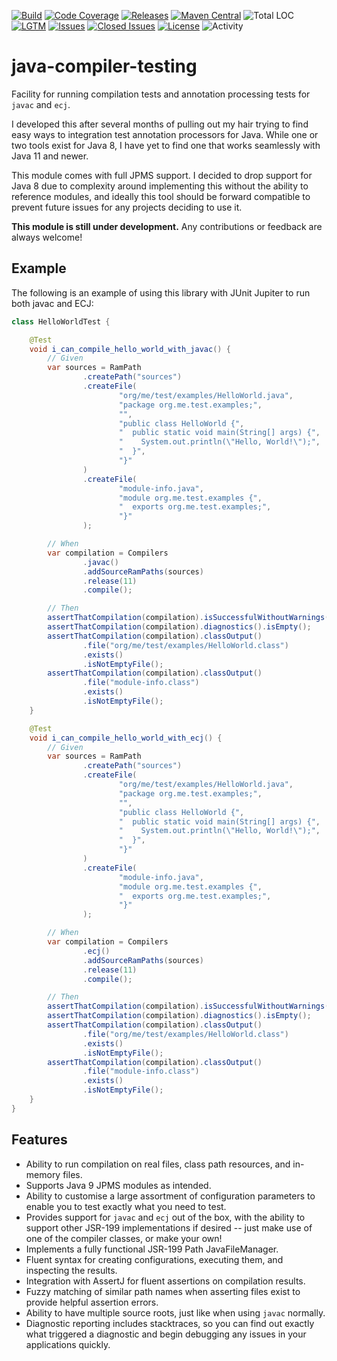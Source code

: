 [![Build](https://github.com/ascopes/java-compiler-testing/actions/workflows/build.yml/badge.svg?branch=main&event=push)](https://github.com/ascopes/java-compiler-testing/actions/workflows/build.yml)
[![Code Coverage](https://codecov.io/gh/ascopes/java-compiler-testing/branch/main/graph/badge.svg?token=VT74BP2742)](https://codecov.io/gh/ascopes/java-compiler-testing)
[![Releases](https://img.shields.io/github/downloads/ascopes/java-compiler-testing/total)](https://github.com/ascopes/java-compiler-testing/releases)
[![Maven Central](https://img.shields.io/maven-central/v/com.github.ascopes.jct/java-compiler-testing)](https://search.maven.org/artifact/com.github.ascopes.jct/java-compiler-testing)
![Total LOC](https://img.shields.io/tokei/lines/github/ascopes/java-compiler-testing)
[![LGTM](https://img.shields.io/lgtm/alerts/github/ascopes/java-compiler-testing)](https://lgtm.com/projects/g/ascopes/java-compiler-testing)
[![Issues](https://img.shields.io/github/issues-raw/ascopes/java-compiler-testing)](https://github.com/ascopes/java-compiler-testing/issues)
[![Closed Issues](https://img.shields.io/github/issues-closed-raw/ascopes/java-compiler-testing)](https://github.com/ascopes/java-compiler-testing/issues?q=is%3Aissue+is%3Aclosed)
[![License](https://img.shields.io/github/license/ascopes/java-compiler-testing)](https://github.com/ascopes/java-compiler-testing/blob/main/LICENSE.txt)
![Activity](https://img.shields.io/github/commit-activity/y/ascopes/java-compiler-testing)

# java-compiler-testing

Facility for running compilation tests and annotation processing tests
for `javac` and `ecj`.

I developed this after several months of pulling out my hair trying to
find easy ways to integration test annotation processors for Java. While
one or two tools exist for Java 8, I have yet to find one that works
seamlessly with Java 11 and newer.

This module comes with full JPMS support. I decided to drop support for
Java 8 due to complexity around implementing this without the ability to
reference modules, and ideally this tool should be forward compatible to
prevent future issues for any projects deciding to use it.

**This module is still under development.** Any contributions or feedback
are always welcome!

## Example

The following is an example of using this library with JUnit Jupiter to run both javac and ECJ:

```java
class HelloWorldTest {

    @Test
    void i_can_compile_hello_world_with_javac() {
        // Given
        var sources = RamPath
                .createPath("sources")
                .createFile(
                        "org/me/test/examples/HelloWorld.java",
                        "package org.me.test.examples;",
                        "",
                        "public class HelloWorld {",
                        "  public static void main(String[] args) {",
                        "    System.out.println(\"Hello, World!\");",
                        "  }",
                        "}"
                )
                .createFile(
                        "module-info.java",
                        "module org.me.test.examples {",
                        "  exports org.me.test.examples;",
                        "}"
                );

        // When
        var compilation = Compilers
                .javac()
                .addSourceRamPaths(sources)
                .release(11)
                .compile();

        // Then
        assertThatCompilation(compilation).isSuccessfulWithoutWarnings();
        assertThatCompilation(compilation).diagnostics().isEmpty();
        assertThatCompilation(compilation).classOutput()
                .file("org/me/test/examples/HelloWorld.class")
                .exists()
                .isNotEmptyFile();
        assertThatCompilation(compilation).classOutput()
                .file("module-info.class")
                .exists()
                .isNotEmptyFile();
    }

    @Test
    void i_can_compile_hello_world_with_ecj() {
        // Given
        var sources = RamPath
                .createPath("sources")
                .createFile(
                        "org/me/test/examples/HelloWorld.java",
                        "package org.me.test.examples;",
                        "",
                        "public class HelloWorld {",
                        "  public static void main(String[] args) {",
                        "    System.out.println(\"Hello, World!\");",
                        "  }",
                        "}"
                )
                .createFile(
                        "module-info.java",
                        "module org.me.test.examples {",
                        "  exports org.me.test.examples;",
                        "}"
                );

        // When
        var compilation = Compilers
                .ecj()
                .addSourceRamPaths(sources)
                .release(11)
                .compile();

        // Then
        assertThatCompilation(compilation).isSuccessfulWithoutWarnings();
        assertThatCompilation(compilation).diagnostics().isEmpty();
        assertThatCompilation(compilation).classOutput()
                .file("org/me/test/examples/HelloWorld.class")
                .exists()
                .isNotEmptyFile();
        assertThatCompilation(compilation).classOutput()
                .file("module-info.class")
                .exists()
                .isNotEmptyFile();
    }
}
```

## Features

- Ability to run compilation on real files, class path resources,
  and in-memory files.
- Supports Java 9 JPMS modules as intended.
- Ability to customise a large assortment of configuration parameters
  to enable you to test exactly what you need to test.
- Provides support for `javac` and `ecj` out of the box, with the
  ability to support other JSR-199 implementations if desired --
  just make use of one of the compiler classes, or make your own!
- Implements a fully functional JSR-199 Path JavaFileManager.
- Fluent syntax for creating configurations, executing them, and
  inspecting the results.
- Integration with AssertJ for fluent assertions on compilation
  results.
- Fuzzy matching of similar path names when asserting files exist
  to provide helpful assertion errors.
- Ability to have multiple source roots, just like when using
  `javac` normally.
- Diagnostic reporting includes stacktraces, so you can find out
  exactly what triggered a diagnostic and begin debugging any
  issues in your applications quickly.

